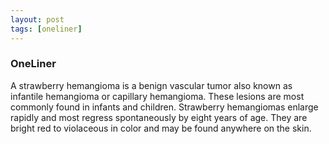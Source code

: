 ```yaml
---
layout: post
tags: [oneliner]
---
```



### OneLiner

A strawberry hemangioma is a benign vascular tumor also known as infantile hemangioma or capillary hemangioma. These lesions are most commonly found in infants and children. Strawberry hemangiomas enlarge rapidly and most regress spontaneously by eight years of age. They are bright red to violaceous in color and may be found anywhere on the skin.

